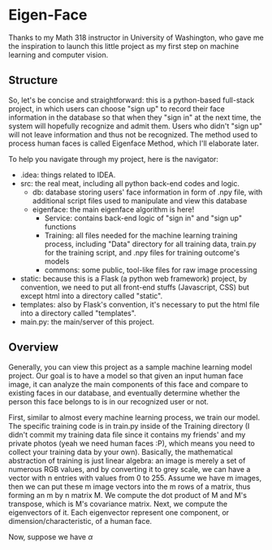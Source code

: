 # Eigen-Face
Thanks to my Math 318 instructor in University of Washington, who gave me
the inspiration to launch this little project as my first step on machine
learning and computer vision.
## Structure
So, let's be concise and straightforward: this is a python-based full-stack
project, in which users can choose "sign up" to record their face information in the database
so that when they "sign in" at the next time, the system will hopefully 
recognize and admit them. Users who didn't "sign up" will not leave information and thus not be recognized.
The method used to process human faces is called Eigenface Method, which I'll
elaborate later.
  
To help you navigate through my project, here is the navigator:
- .idea: things related to IDEA.
- src: the real meat, including all python back-end codes and logic.
  - db: database storing users' face information in form of .npy file, with additional
    script files used to manipulate and view this database
  - eigenface: the main eigenface algorithm is here!
    - Service: contains back-end logic of "sign in" and "sign up" functions
    - Training: all files needed for the machine learning training process, including
      "Data" directory for all training data, train.py for the training script, and .npy
      files for training outcome's models
    - commons: some public, tool-like files for raw image processing
- static: because this is a Flask (a python web framework) project, 
  by convention, we need to put all front-end stuffs (Javascript, CSS) but except html into a directory
  called "static".
- templates: also by Flask's convention, it's necessary to put the html file into a 
  directory called "templates".
- main.py: the main/server of this project.

## Overview
Generally, you can view this project as a sample machine learning model project. Our goal is to have a model so that 
given an input human face image, it can analyze the main components of this face and compare to existing faces in our
database, and eventually determine whether the person this face belongs to is in our recognized user or not. 

First, similar to almost every machine learning process, we train our model. The specific training code is in train.py
inside of the Training directory (I didn't commit my training data file since it contains my friends' and my private photos
(yeah we need human faces :P), which means you need to collect your training data by your own). Basically, the mathematical
abstraction of training is just linear algebra: an image is merely a set of numerous RGB values, and by converting it to
grey scale, we can have a vector with n entries with values from 0 to 255. Assume we have m images, then we can put these m
image vectors into the m rows of a matrix, thus forming an m by n matrix M. We compute the dot product of M and M's transpose, 
which is M's covariance matrix. Next, we compute the eigenvectors of it. Each eigenvector represent one component, or
dimension/characteristic, of a human face.

Now, suppose we have $\alpha$
